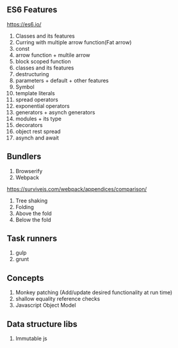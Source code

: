 ## ES6 Features
https://es6.io/
1. Classes and its features
2. Curring with multiple arrow function(Fat arrow)
3. const
4. arrow function + multile arrow
5. block scoped function
6. classes and its features
7. destructuring
8. parameters + default + other features
10. Symbol
11. template literals
12. spread operators
13. exponential operators
14. generators + asynch generators
15. modules + its type
16. decorators
17. object rest spread
18. asynch and await



## Bundlers
1. Browserify
2. Webpack

https://survivejs.com/webpack/appendices/comparison/

1. Tree shaking
2. Folding
3. Above the fold 
4. Below the fold

## Task runners
1. gulp
2. grunt


## Concepts
1. Monkey patching (Add/update desired functionality at run time)
2. shallow equality reference checks
3. Javascript Object Model

## Data structure libs
1. Immutable js

